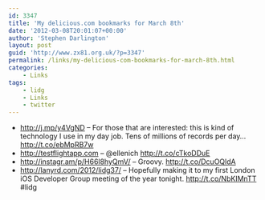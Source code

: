 ```yaml
---
id: 3347
title: 'My delicious.com bookmarks for March 8th'
date: '2012-03-08T20:01:07+00:00'
author: 'Stephen Darlington'
layout: post
guid: 'http://www.zx81.org.uk/?p=3347'
permalink: /links/my-delicious-com-bookmarks-for-march-8th.html
categories:
    - Links
tags:
    - lidg
    - Links
    - twitter
---
```


- <http://j.mp/y4VgND> – For those that are interested: this is kind of technology I use in my day job. Tens of millions of records per day… http://t.co/ebMpRB7w
- <http://testflightapp.com> – @ellenich http://t.co/cTkoDDuE
- <http://instagr.am/p/H66l8hyQmV/> – Groovy. http://t.co/DcuOQldA
- <http://lanyrd.com/2012/lidg37/> – Hopefully making it to my first London iOS Developer Group meeting of the year tonight. http://t.co/NbKIMnTT #lidg